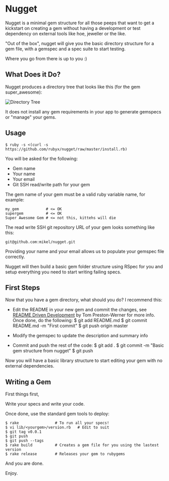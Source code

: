 Nugget
================

Nugget is a minimal gem structure for all those peeps that want to
get a kickstart on creating a gem without having a development or
test dependency on external tools like hoe, jeweller or the like.

"Out of the box", nugget will give you the basic directory structure
for a gem file, with a gemspec and a spec suite to start testing.

Where you go from there is up to you :)

What Does it Do?
----------------

Nugget produces a directory tree that looks like this (for the gem super_awesome):

![Directory Tree](https://github.com/rubyx/nugget/raw/master/images/directory_tree.jpg "Nugget Generated Tree")

It does not install any gem requirements in your app to generate gemspecs or "manage"
your gems.


Usage
----------------

    $ ruby -s <(curl -s https://github.com/rubyx/nugget/raw/master/install.rb)

You will be asked for the following:

* Gem name
* Your name
* Your email
* Git SSH read/write path for your gem

The gem name of your gem must be a valid ruby variable name, for example:

    my_gem            # <= OK
    supergem          # <= OK
    Super Awesome Gem # <= not this, kittehs will die

The read write SSH git repository URL of your gem looks something like this:

    git@github.com:mikel/nugget.git

Providing your name and your email allows us to populate your gemspec file correctly.

Nugget will then build a basic gem folder structure using RSpec for you and setup
everything you need to start writing failing specs.

First Steps
----------------

Now that you have a gem directory, what should you do?  I recommend this:

* Edit the README in your new gem and commit the changes, see
[README Driven Development](http://tom.preston-werner.com/2010/08/23/readme-driven-development.html) by
Tom Preston-Werner for more info.  Once done, do the following:
        $ git add README.md
        $ git commit README.md -m "First commit"
        $ git push origin master

* Modify the gemspec to update the description and summary info
* Commit and push the rest of the code:
        $ git add .
        $ git commit -m "Basic gem structure from nugget"
        $ git push

Now you will have a basic library structure to start editing your gem with no external dependencies.

Writing a Gem
----------------

First things first,

Write your specs and write your code.

Once done, use the standard gem tools to deploy:

    $ rake                # To run all your specs!
    $ vi lib/<yourgem>/version.rb   # Edit to suit
    $ git tag v0.0.1
    $ git push
    $ git push --tags
    $ rake build          # Creates a gem file for you using the lastest version
    $ rake release        # Releases your gem to rubygems

And you are done.


Enjoy.